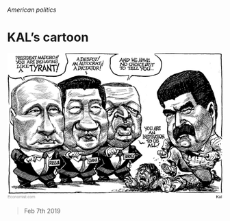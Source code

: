 ###### American politics

# KAL’s cartoon 

![image](images/20190209_WWD000_0.jpg) 

> Feb 7th 2019 

